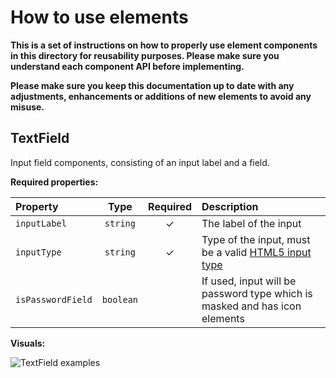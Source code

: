 # How to use elements

**This is a set of instructions on how to properly use element components in this directory for reusability purposes. Please make sure you understand each component API before implementing.**

**Please make sure you keep this documentation up to date with any adjustments, enhancements or additions of new elements to avoid any misuse.**

## TextField

Input field components, consisting of an input label and a field.

**Required properties:**

| Property          |   Type    | Required | Description                                                                                                                                   |
| :---------------- | :-------: | :------: | :-------------------------------------------------------------------------------------------------------------------------------------------- |
| `inputLabel`      | `string`  | &#10003; | The label of the input                                                                                                                        |
| `inputType`       | `string`  | &#10003; | Type of the input, must be a valid [HTML5 input type](https://developer.mozilla.org/en-US/docs/Web/HTML/Element/input#Form_%3Cinput%3E_types) |
| `isPasswordField` | `boolean` |          | If used, input will be password type which is masked and has icon elements                                                                    |

**Visuals:**

![TextField examples](https://user-images.githubusercontent.com/49572628/71326746-7a7b0680-24cd-11ea-9966-319be0b1f832.png)
